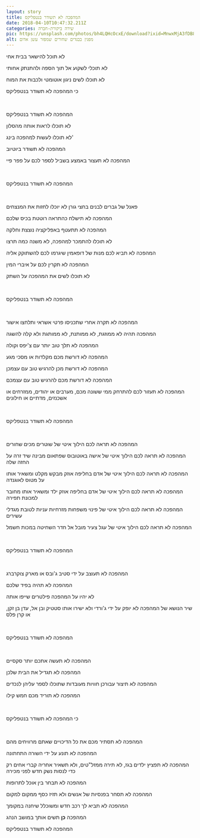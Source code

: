 ```yaml
---
layout: story
title: המהפכה לא תשודר בנטפליקס
date: 2018-04-10T10:47:32.211Z
categories: שירה ביקורת-חברה
pic: https://unsplash.com/photos/bh4LQHcOcxE/download?ixid=MnwxMjA3fDB8MXxzZWFyY2h8M3x8cmV2b2x1dGlvbnxlbnwwfHx8fDE2NDc1OTYzMTg&force=true&w=640
alt: מפגין בבגדים שחורים שמפזר עשן אדום
---
```

לא תוכל להישאר בבית אחי

לא תוכלי לשקוע אל תוך הספה ולהתנתק אחותי

לא תוכלו לשים ניגון אוטומטי ולכבות את המוח

כי המהפכה לא תשודר בנטפליקס

 

המהפכה לא תשודר בנטפליקס

לא תוכלו לראות אותה מהסלון

לא תוכלו לעשות למהפכה בינג'

המהפכה לא תשודר ביוטיוב

המהפכה לא תעצור באמצע בשביל לספר לכם על פפר פיי

 

המהפכה לא תשודר בנטפליקס

 

פאנל של גברים לבנים בחצי גורן לא יוכלו לחזות את המנצחים

המהפכה לא תישלח כהתראה רוטטת בכיס שלכם

המהפכה לא תתעטף באפליקציה נוצצת וחלקה

לא תוכלו להתמכר למהפכה, לא משנה כמה תרצו

המהפכה לא תביא לכם מנות של דופאמין שיגרמו לכם להשתוקק אליה

המהפכה לא תקרין לכם על איברי המין

לא תוכלו לשים את המהפכה על השתק

 

המהפכה לא תשודר בנטפליקס

 

המהפכה לא תקרה אחרי שתכניסו פרטי אשראי ותלחצו אישור

המהפכה תהיה לא ממוזגת, לא ממותנת, לא ממותגת ולא קלה להשגה

המהפכה לא תלך טוב יותר עם צ'יפס וקולה

המהפכה לא דורשת מכם מקלדות או מסכי מגע

המהפכה לא דורשת מכן להרגיש טוב עם עצמכן

המהפכה לא דורשת מכם להרגיש טוב עם עצמכם

המהפכה לא תעזור לכם להתרחק ממי ששונה מכם, מערבים או יהודים, ממזרחים או אשכנזים, מדתיים או חילונים

 

המהפכה לא תשודר בנטפליקס

 

המהפכה לא תראה לכם הילוך איטי של שוטרים מכים שחורים

המהפכה לא תראה לכם הילוך איטי של אישה באוטובוס שפתאום מבינה שיד זרה על החזה שלה

המהפכה לא תראה לכם הילוך איטי של אדם בחליפה אוזק מבקש מקלט ומשאיר אותו על מטוס לאוגנדה

המהפכה לא תראה לכם הילוך איטי של אדם בחליפה אוזק ילד ומשאיר אותו מחובר למכונת תפירה

המהפכה לא תראה לכם הילוך איטי של פינוי משפחות מזרחיות עניות לטובת מגדלי עשירים

המהפכה לא תראה לכם הילוך איטי של עגל צעיר מובל אל חדר השחיטה במכות חשמל

 

המהפכה לא תשודר בנטפליקס

 

המהפכה לא תעוצב על ידי סטיב ג'ובס או מארק צוקרברג

המהפכה לא תהיה בפיד שלכם

לא יהיו על המהפכה פילטרים שייפו אותה

שיר הנושא של המהפכה לא יופק על ידי ג'ורדי ולא ישירו אותו סטטיק ובן אל, עדן בן זקן, או קרן פלס

 

המהפכה לא תשודר בנטפליקס

 

המהפכה לא תעשה אתכם יותר סקסיים

המהפכה לא תגדיל את הבית שלכן

המהפכה לא תיצור עבורכן חוויות מעובדות שתוכלו לספר עליהן לנכדים

המהפכה לא תוריד מכם חמש קילו

 

כי המהפכה לא תשודר בנטפליקס

 

המהפכה לא תסתיר מכם את כל הדיכויים שאתם מרוויחים מהם

המהפכה לא תונע על ידי השורה התחתונה

המהפכה לא תפציץ ילדים בגז, לא תירה ממזל"טים, ולא תשאיר אחריה קברי אחים רק כדי לנסות נשק חדש לפני מכירה

המהפכה לא תבחר בין אוכל לתרופות

המהפכה לא תסחר בפנסיות של אנשים ולא תזיז כסף ממקום למקום

המהפכה לא תביא לך רכב חדש ומשוכלל שיחנה במקומך

המהפכה **כן** תשים אותך במושב הנהג

המהפכה לא תשודר בנטפליקס